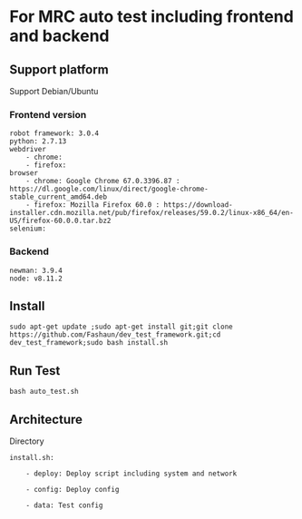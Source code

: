 # For MRC auto test including frontend and backend

## Support platform
Support Debian/Ubuntu

### Frontend version

    robot framework: 3.0.4
    python: 2.7.13
    webdriver
        - chrome: 
        - firefox: 
    browser
        - chrome: Google Chrome 67.0.3396.87 : https://dl.google.com/linux/direct/google-chrome-stable_current_amd64.deb
        - firefox: Mozilla Firefox 60.0 : https://download-installer.cdn.mozilla.net/pub/firefox/releases/59.0.2/linux-x86_64/en-US/firefox-60.0.0.tar.bz2
    selenium:

### Backend
    newman: 3.9.4
    node: v8.11.2

## Install
```
sudo apt-get update ;sudo apt-get install git;git clone https://github.com/Fashaun/dev_test_framework.git;cd dev_test_framework;sudo bash install.sh
```

## Run Test

```
bash auto_test.sh
```

## Architecture
Directory 

    install.sh: 

        - deploy: Deploy script including system and network

        - config: Deploy config

        - data: Test config

